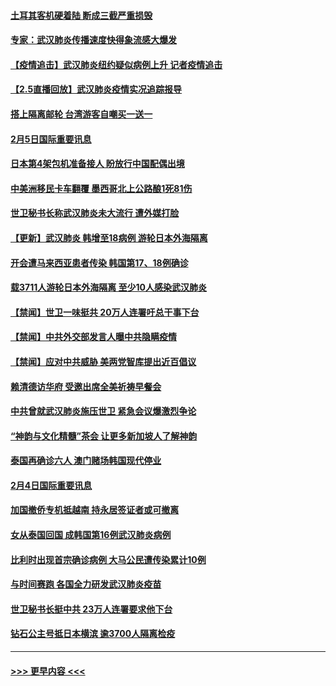 #### [土耳其客机硬着陆 断成三截严重损毁](../pages/prog202/a102770239.md?t=02060602) 
#### [专家：武汉肺炎传播速度快得象流感大爆发](../pages/prog202/a102770132.md?t=02060602) 
#### [【疫情追击】武汉肺炎纽约疑似病例上升 记者疫情追击](../pages/prog202/a102770000.md?t=02060602) 
#### [【2.5直播回放】武汉肺炎疫情实况追踪报导](../pages/prog202/a102769913.md?t=02060602) 
#### [搭上隔离邮轮 台湾游客自嘲买一送一](../pages/prog202/a102769845.md?t=02060602) 
#### [2月5日国际重要讯息](../pages/prog202/a102769821.md?t=02060602) 
#### [日本第4架包机准备接人 盼放行中国配偶出境](../pages/prog202/a102769765.md?t=02060602) 
#### [中美洲移民卡车翻覆 墨西哥北上公路酿1死81伤](../pages/prog202/a102769703.md?t=02060602) 
#### [世卫秘书长称武汉肺炎未大流行 遭外媒打脸](../pages/prog202/a102769679.md?t=02060602) 
#### [【更新】武汉肺炎 韩增至18病例 游轮日本外海隔离](../pages/prog202/a102758911.md?t=02060602) 
#### [开会遭马来西亚患者传染 韩国第17、18例确诊](../pages/prog202/a102769600.md?t=02060602) 
#### [载3711人游轮日本外海隔离 至少10人感染武汉肺炎](../pages/prog202/a102769538.md?t=02060602) 
#### [【禁闻】世卫一味挺共 20万人连署吁总干事下台](../pages/prog202/a102769445.md?t=02060602) 
#### [【禁闻】中共外交部发言人曝中共隐瞒疫情](../pages/prog202/a102769400.md?t=02060602) 
#### [【禁闻】应对中共威胁 美两党智库提出近百倡议](../pages/prog202/a102769357.md?t=02060602) 
#### [赖清德访华府  受邀出席全美祈祷早餐会](../pages/prog202/a102769350.md?t=02060602) 
#### [中共曾就武汉肺炎施压世卫 紧急会议爆激烈争论](../pages/prog202/a102769312.md?t=02060602) 
#### [“神韵与文化精髓”茶会 让更多新加坡人了解神韵](../pages/prog202/a102769286.md?t=02060602) 
#### [泰国再确诊六人 澳门赌场韩国现代停业](../pages/prog202/a102769239.md?t=02060602) 
#### [2月4日国际重要讯息](../pages/prog202/a102768884.md?t=02060602) 
#### [加国撤侨专机抵越南 持永居签证者或可撤离](../pages/prog202/a102768877.md?t=02060602) 
#### [女从泰国回国 成韩国第16例武汉肺炎病例](../pages/prog202/a102768669.md?t=02060602) 
#### [比利时出现首宗确诊病例 大马公民遭传染累计10例](../pages/prog202/a102768824.md?t=02060602) 
#### [与时间赛跑 各国全力研发武汉肺炎疫苗](../pages/prog202/a102768738.md?t=02060602) 
#### [世卫秘书长挺中共 23万人连署要求他下台](../pages/prog202/a102768717.md?t=02060602) 
#### [钻石公主号抵日本横滨 逾3700人隔离检疫](../pages/prog202/a102768714.md?t=02060602) 

----
#### [ >>> 更早内容 <<< ](../indexes/prog202-earlier.md)
